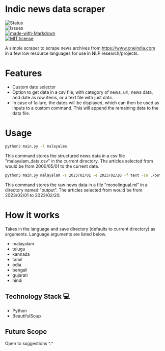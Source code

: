 # Indic news data scraper

![Status](https://img.shields.io/badge/status-completed-yellow)<br>
![Issues](https://img.shields.io/badge/issues-0-blue)<br>
[![made-with-Markdown](https://img.shields.io/badge/Made%20with-Markdown-1f425f.svg)](http://commonmark.org)<br>
[![MIT license](https://img.shields.io/badge/License-MIT-blue.svg)](https://lbesson.mit-license.org/)<br>

A simple scraper to scrape news archives from https://www.oneindia.com in a few low resource languages for use in NLP research/projects.

# Features

- Custom date selector
- Option to get data in a csv file, with category of news, url, news data, and date as row items, or a text file with just data.
- In case of failure, the dates will be displayed, which can then be used as inputs to a custom command. This will append the remaining data to the data file.

# Usage

```bash
python3 main.py -l malayalam
```

This command stores the structured news data in a csv file "malayalam_data.csv" in the current directory. The articles selected from would be from 2000/05/01 to the current date.

```bash
python3 main.py malayalam -s 2023/02/01 -e 2023/02/20 -f text -sa ./output/
```

This command stores the raw news data in a file "monolingual.ml" in a directory named "output". The articles selected from would be from 2023/02/01 to 2023/02/20.

# How it works
Takes in the language and save directory (defaults to current directory) as arguments. Language arguments are listed below.
<ul>
  <li>malayalam</li>
  <li>telugu</li>
  <li>kannada</li>
  <li>tamil</li>
  <li>odia</li>
  <li>bengali</li>
  <li>gujarati</li>
  <li>hindi</li>
</ul> 

## Technology Stack 💻
- Python
- BeautifulSoup


## Future Scope

Open to suggestions ^.^